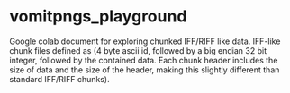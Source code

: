 # vomitpngs_playground

Google colab document for exploring chunked IFF/RIFF like data. IFF-like chunk files defined as (4 byte ascii id, followed by a big endian 32 bit integer, followed by the contained data. Each chunk header includes the size of data and the size of the header, making this slightly different than standard IFF/RIFF chunks).
